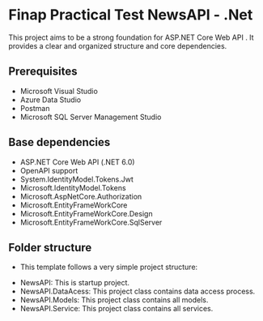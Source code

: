 # Finap Practical Test NewsAPI - .Net

This project aims to be a strong foundation for ASP.NET Core Web API . It provides a clear and organized structure and core dependencies.

## Prerequisites 

+ Microsoft Visual Studio
+ Azure Data Studio
+ Postman
+ Microsoft SQL Server Management Studio


## Base dependencies

+ ASP.NET Core Web API (.NET 6.0)
+ OpenAPI support
+ System.IdentityModel.Tokens.Jwt
+ Microsoft.IdentityModel.Tokens
+ Microsoft.AspNetCore.Authorization
+ Microsoft.EntityFrameWorkCore
+ Microsoft.EntityFrameWorkCore.Design
+ Microsoft.EntityFrameWorkCore.SqlServer

## Folder structure

+ This template follows a very simple project structure:

- NewsAPI: This is startup project.
- NewsAPI.DataAcess: This project class contains data access process.
- NewsAPI.Models:  This project class contains all models.
- NewsAPI.Service:  This project class contains all services.
